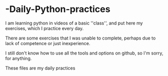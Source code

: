 # -Daily-Python-practices
I am learning python in videos of a basic ''class'', and put here my exercises, which I practice every day.

There are some exercises that I was unable to complete, perhaps due to lack of competence or just inexperience.

I still don't know how to use all the tools and options on github, so I'm sorry, for anything.


These files are my daily practices
